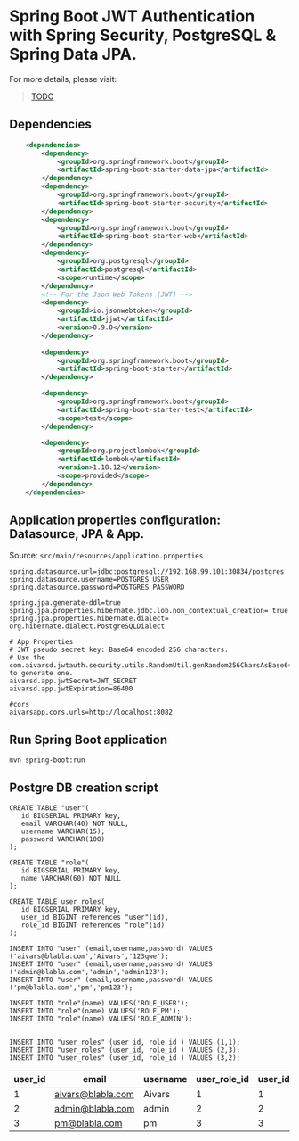# Spring Boot JWT Authentication with Spring Security, PostgreSQL & Spring Data JPA.

For more details, please visit:
> [TODO](https://)

## Dependencies
```xml
	<dependencies>
		<dependency>
			<groupId>org.springframework.boot</groupId>
			<artifactId>spring-boot-starter-data-jpa</artifactId>
		</dependency>
		<dependency>
			<groupId>org.springframework.boot</groupId>
			<artifactId>spring-boot-starter-security</artifactId>
		</dependency>
		<dependency>
			<groupId>org.springframework.boot</groupId>
			<artifactId>spring-boot-starter-web</artifactId>
		</dependency>
		<dependency>
			<groupId>org.postgresql</groupId>
			<artifactId>postgresql</artifactId>
			<scope>runtime</scope>
		</dependency>
		<!-- For the Json Web Tokens (JWT) -->
		<dependency>
			<groupId>io.jsonwebtoken</groupId>
			<artifactId>jjwt</artifactId>
			<version>0.9.0</version>
		</dependency>
	
		<dependency>
			<groupId>org.springframework.boot</groupId>
			<artifactId>spring-boot-starter</artifactId>
		</dependency>

		<dependency>
			<groupId>org.springframework.boot</groupId>
			<artifactId>spring-boot-starter-test</artifactId>
			<scope>test</scope>
		</dependency>

		<dependency>
			<groupId>org.projectlombok</groupId>
			<artifactId>lombok</artifactId>
			<version>1.18.12</version>
			<scope>provided</scope>
		</dependency>
	</dependencies>
```
## Application properties configuration: Datasource, JPA & App.
Source: `src/main/resources/application.properties`
```
spring.datasource.url=jdbc:postgresql://192.168.99.101:30834/postgres
spring.datasource.username=POSTGRES_USER
spring.datasource.password=POSTGRES_PASSWORD

spring.jpa.generate-ddl=true
spring.jpa.properties.hibernate.jdbc.lob.non_contextual_creation= true
spring.jpa.properties.hibernate.dialect= org.hibernate.dialect.PostgreSQLDialect

# App Properties
# JWT pseudo secret key: Base64 encoded 256 characters.
# Use the com.aivarsd.jwtauth.security.utils.RandomUtil.genRandom256CharsAsBase64() to generate one.
aivarsd.app.jwtSecret=JWT_SECRET
aivarsd.app.jwtExpiration=86400

#cors
aivarsapp.cors.urls=http://localhost:8082
```
## Run Spring Boot application
```
mvn spring-boot:run
```

## Postgre DB creation script
```
CREATE TABLE "user"(
   id BIGSERIAL PRIMARY key,
   email VARCHAR(40) NOT NULL,
   username VARCHAR(15),
   password VARCHAR(100)
);

CREATE TABLE "role"(
   id BIGSERIAL PRIMARY key,
   name VARCHAR(60) NOT NULL
);

CREATE TABLE user_roles(
   id BIGSERIAL PRIMARY key,
   user_id BIGINT references "user"(id),
   role_id BIGINT references "role"(id)
);

INSERT INTO "user" (email,username,password) VALUES ('aivars@blabla.com','Aivars','123qwe');
INSERT INTO "user" (email,username,password) VALUES ('admin@blabla.com','admin','admin123');
INSERT INTO "user" (email,username,password) VALUES ('pm@blabla.com','pm','pm123');

INSERT INTO "role"(name) VALUES('ROLE_USER');
INSERT INTO "role"(name) VALUES('ROLE_PM');
INSERT INTO "role"(name) VALUES('ROLE_ADMIN');


INSERT INTO "user_roles" (user_id, role_id ) VALUES (1,1);
INSERT INTO "user_roles" (user_id, role_id ) VALUES (2,3);
INSERT INTO "user_roles" (user_id, role_id ) VALUES (3,2);
```

user_id |email             |username |user_role_id |user_id |role_id |role_name  |
--------|------------------|---------|-------------|--------|--------|-----------|
1       |aivars@blabla.com |Aivars   |1            |1       |1       |ROLE_USER  |
2       |admin@blabla.com  |admin    |2            |2       |3       |ROLE_ADMIN |
3       |pm@blabla.com     |pm       |3            |3       |2       |ROLE_PM    |